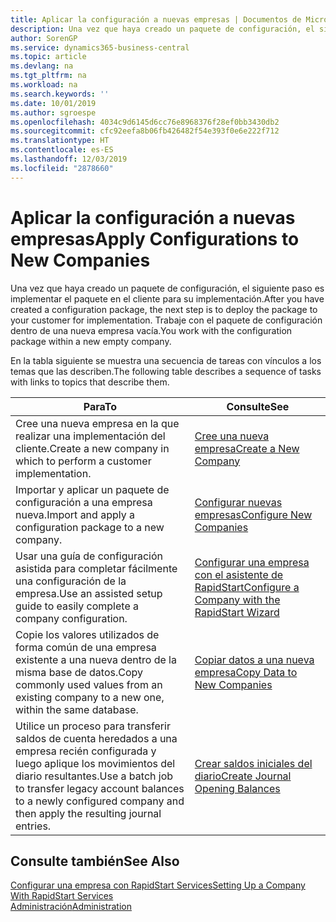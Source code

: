 ```yaml
---
title: Aplicar la configuración a nuevas empresas | Documentos de Microsoft
description: Una vez que haya creado un paquete de configuración, el siguiente paso es implementar el paquete en el cliente para su implementación. Use la configuración con una nueva empresa vacía.
author: SorenGP
ms.service: dynamics365-business-central
ms.topic: article
ms.devlang: na
ms.tgt_pltfrm: na
ms.workload: na
ms.search.keywords: ''
ms.date: 10/01/2019
ms.author: sgroespe
ms.openlocfilehash: 4034c9d6145d6cc76e8968376f28ef0bb3430db2
ms.sourcegitcommit: cfc92eefa8b06fb426482f54e393f0e6e222f712
ms.translationtype: HT
ms.contentlocale: es-ES
ms.lasthandoff: 12/03/2019
ms.locfileid: "2878660"
---
```

# <a name="apply-configurations-to-new-companies"></a><span data-ttu-id="ddc41-104">Aplicar la configuración a nuevas empresas</span><span class="sxs-lookup"><span data-stu-id="ddc41-104">Apply Configurations to New Companies</span></span>
<span data-ttu-id="ddc41-105">Una vez que haya creado un paquete de configuración, el siguiente paso es implementar el paquete en el cliente para su implementación.</span><span class="sxs-lookup"><span data-stu-id="ddc41-105">After you have created a configuration package, the next step is to deploy the package to your customer for implementation.</span></span> <span data-ttu-id="ddc41-106">Trabaje con el paquete de configuración dentro de una nueva empresa vacía.</span><span class="sxs-lookup"><span data-stu-id="ddc41-106">You work with the configuration package within a new empty company.</span></span>  

 <span data-ttu-id="ddc41-107">En la tabla siguiente se muestra una secuencia de tareas con vínculos a los temas que las describen.</span><span class="sxs-lookup"><span data-stu-id="ddc41-107">The following table describes a sequence of tasks with links to topics that describe them.</span></span>

|<span data-ttu-id="ddc41-108">**Para**</span><span class="sxs-lookup"><span data-stu-id="ddc41-108">**To**</span></span>|<span data-ttu-id="ddc41-109">**Consulte**</span><span class="sxs-lookup"><span data-stu-id="ddc41-109">**See**</span></span>|  
|------------|-------------|  
|<span data-ttu-id="ddc41-110">Cree una nueva empresa en la que realizar una implementación del cliente.</span><span class="sxs-lookup"><span data-stu-id="ddc41-110">Create a new company in which to perform a customer implementation.</span></span>|[<span data-ttu-id="ddc41-111">Cree una nueva empresa</span><span class="sxs-lookup"><span data-stu-id="ddc41-111">Create a New Company</span></span>](admin-how-to-create-a-new-company.md)|  
|<span data-ttu-id="ddc41-112">Importar y aplicar un paquete de configuración a una empresa nueva.</span><span class="sxs-lookup"><span data-stu-id="ddc41-112">Import and apply a configuration package to a new company.</span></span>|[<span data-ttu-id="ddc41-113">Configurar nuevas empresas</span><span class="sxs-lookup"><span data-stu-id="ddc41-113">Configure New Companies</span></span>](admin-how-to-configure-new-companies.md)|  
|<span data-ttu-id="ddc41-114">Usar una guía de configuración asistida para completar fácilmente una configuración de la empresa.</span><span class="sxs-lookup"><span data-stu-id="ddc41-114">Use an assisted setup guide to easily complete a company configuration.</span></span>|[<span data-ttu-id="ddc41-115">Configurar una empresa con el asistente de RapidStart</span><span class="sxs-lookup"><span data-stu-id="ddc41-115">Configure a Company with the RapidStart Wizard</span></span>](admin-how-to-configure-a-company-with-the-rapidstart-wizard.md)|
|<span data-ttu-id="ddc41-116">Copie los valores utilizados de forma común de una empresa existente a una nueva dentro de la misma base de datos.</span><span class="sxs-lookup"><span data-stu-id="ddc41-116">Copy commonly used values from an existing company to a new one, within the same database.</span></span>|[<span data-ttu-id="ddc41-117">Copiar datos a una nueva empresa</span><span class="sxs-lookup"><span data-stu-id="ddc41-117">Copy Data to New Companies</span></span>](admin-how-to-copy-data-to-new-companies.md)|  
|<span data-ttu-id="ddc41-118">Utilice un proceso para transferir saldos de cuenta heredados a una empresa recién configurada y luego aplique los movimientos del diario resultantes.</span><span class="sxs-lookup"><span data-stu-id="ddc41-118">Use a batch job to transfer legacy account balances to a newly configured company and then apply the resulting journal entries.</span></span>|[<span data-ttu-id="ddc41-119">Crear saldos iniciales del diario</span><span class="sxs-lookup"><span data-stu-id="ddc41-119">Create Journal Opening Balances</span></span>](admin-how-to-create-journal-opening-balances.md)|  

## <a name="see-also"></a><span data-ttu-id="ddc41-120">Consulte también</span><span class="sxs-lookup"><span data-stu-id="ddc41-120">See Also</span></span>  
[<span data-ttu-id="ddc41-121">Configurar una empresa con RapidStart Services</span><span class="sxs-lookup"><span data-stu-id="ddc41-121">Setting Up a Company With RapidStart Services</span></span>](admin-set-up-a-company-with-rapidstart.md)  
[<span data-ttu-id="ddc41-122">Administración</span><span class="sxs-lookup"><span data-stu-id="ddc41-122">Administration</span></span>](admin-setup-and-administration.md)
